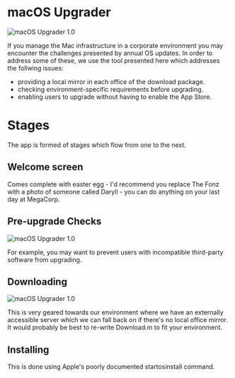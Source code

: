 # macOS Upgrader

![macOS Upgrader 1.0](http://sillywilly42.github.io/images/welcome.png)

If you manage the Mac infrastructure in a corporate environment you may
encounter the challenges presented by annual OS updates. In order to address
some of these, we use the tool presented here which addresses the follwing
issues:

* providing a local mirror in each office of the download package.
* checking environment-specific requirements before upgrading.
* enabling users to upgrade without having to enable the App Store.

# Stages

The app is formed of stages which flow from one to the next.

## Welcome screen

Comes complete with easter egg - I'd recommend you replace The Fonz with a photo
of someone called Daryll - you can do anything on your last day at MegaCorp.

## Pre-upgrade Checks

![macOS Upgrader 1.0](http://sillywilly42.github.io/images/checks.png)

For example, you may want to prevent users with incompatible third-party
software from upgrading.

## Downloading

![macOS Upgrader 1.0](http://sillywilly42.github.io/images/download.png)

This is very geared towards our environment where we have an externally
accessible server which we can fall back on if there's no local office mirror.
It would probably be best to re-write Download.m to fit your environment.

## Installing

This is done using Apple's poorly documented startosinstall command.
